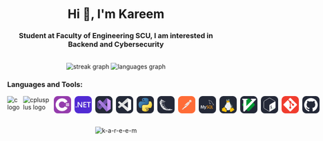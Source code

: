 <h1 align="center">Hi 👋, I'm Kareem</h1>
<h3 align="center">Student at Faculty of Engineering SCU, I am interested in Backend and Cybersecurity</h3>


<br clear="both">

<div align="center">
  <img src="https://streak-stats.demolab.com?user=K-a-r-e-e-m&locale=en&mode=week&theme=dark&hide_border=true&border_radius=5" height="150" alt="streak graph"  />
  <img src="https://github-readme-stats.vercel.app/api/top-langs?username=K-a-r-e-e-m&locale=en&hide_title=true&layout=compact&card_width=320&langs_count=6&theme=dark&hide_border=true" height="150" alt="languages graph"  />
</div>

<h3 align="left">Languages and Tools:</h3>

<div align="left" style="display: flex; gap: .5rem">

  <img src="https://skillicons.dev/icons?i=c" height="40" alt="c logo"  />

  <img src="https://skillicons.dev/icons?i=cpp" height="40" alt="cplusplus logo"  />

  <img src="https://raw.githubusercontent.com/tandpfun/skill-icons/65dea6c4eaca7da319e552c09f4cf5a9a8dab2c8/icons/CS.svg" height="40" alt="cs logo"  />

  <img src="https://raw.githubusercontent.com/tandpfun/skill-icons/65dea6c4eaca7da319e552c09f4cf5a9a8dab2c8/icons/DotNet.svg" height="40" alt="dotnet logo"  />

  <img src="https://raw.githubusercontent.com/tandpfun/skill-icons/65dea6c4eaca7da319e552c09f4cf5a9a8dab2c8/icons/VisualStudio-Dark.svg" height="40" alt="vs logo"  />

  <img src="https://raw.githubusercontent.com/tandpfun/skill-icons/65dea6c4eaca7da319e552c09f4cf5a9a8dab2c8/icons/VSCode-Dark.svg" height="40" alt="vscode logo"  />

  <img src="https://raw.githubusercontent.com/tandpfun/skill-icons/main/icons/Python-Dark.svg" height="40" alt="python logo"  />
  
  <img src="https://raw.githubusercontent.com/tandpfun/skill-icons/main/icons/Flask-Dark.svg" height="40" alt="flask logo"  />

  <img src="https://raw.githubusercontent.com/tandpfun/skill-icons/65dea6c4eaca7da319e552c09f4cf5a9a8dab2c8/icons/Postman.svg" height="40" alt="postman logo"  />
  
  <img src="https://raw.githubusercontent.com/tandpfun/skill-icons/main/icons/MySQL-Dark.svg" height="40" alt="mysql logo"  />

  <img src="https://raw.githubusercontent.com/tandpfun/skill-icons/main/icons/Linux-Dark.svg" height="40" alt="linux logo"  />
  <img src="https://raw.githubusercontent.com/tandpfun/skill-icons/main/icons/VIM-Dark.svg" height="40" alt="vim logo"  />
  
  <img src="https://raw.githubusercontent.com/tandpfun/skill-icons/main/icons/Bash-Dark.svg" height="40" alt="bash logo"  />
  <img src="https://raw.githubusercontent.com/tandpfun/skill-icons/main/icons/Git.svg" height="40" alt="git logo"  />
  <img src="https://raw.githubusercontent.com/tandpfun/skill-icons/main/icons/Github-Dark.svg" height="40" alt="github logo"  />

  <img src="https://raw.githubusercontent.com/tandpfun/skill-icons/main/icons/Docker.svg" alt="postman" width="40" height="40"/>

  <img src="https://raw.githubusercontent.com/tandpfun/skill-icons/main/icons/Nginx.svg" alt="Nginx" width="40" height="40"/>

  <img src="https://raw.githubusercontent.com/tandpfun/skill-icons/65dea6c4eaca7da319e552c09f4cf5a9a8dab2c8/icons/Matlab-Dark.svg" height="40" alt="matlab logo"  />

  <img src="https://raw.githubusercontent.com/tandpfun/skill-icons/65dea6c4eaca7da319e552c09f4cf5a9a8dab2c8/icons/Bootstrap.svg" height="40" alt="bootstrap logo"  />


  <img src="https://skillicons.dev/icons?i=html" height="40" alt="html5 logo"  />
  <img src="https://skillicons.dev/icons?i=css" height="40" alt="css3 logo"  />
  <img src="https://skillicons.dev/icons?i=js" height="40" alt="javascript logo"  />
</div>

<br>

<p align="center"> <img src="https://komarev.com/ghpvc/?username=k-a-r-e-e-m&label=Profile%20views&color=0e75b6&style=flat" alt="k-a-r-e-e-m" /> </p>
